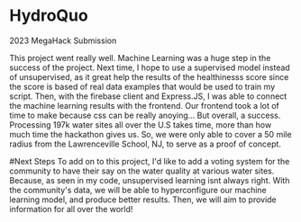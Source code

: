 # HydroQuo
 2023 MegaHack Submission

This project went really well. Machine Learning was a huge step in the success of the project. Next time, I hope to use a supervised model instead of unsupervised, as it great help the results of the healthinesss score since the score is based of real data examples that would be used to train my script. Then, with the firebase client and Express.JS, I was able to connect the machine learning results with the frontend. Our frontend took a lot of time to make because css can be really anoying... But overall, a success. Processing 197k water sites all over the U.S takes time, more than how much time the hackathon gives us. So, we were only able to cover a 50 mile radius from the Lawrenceville School, NJ, to serve as a proof of concept. 

#Next Steps
To add on to this project, I'd like to add a voting system for the community to have their say on the water quality at various water sites. Because, as seen in my code, unsupervised learning isnt always right. With the community's data, we will be able to hyperconfigure our machine learning model, and produce better results. Then, we will aim to provide information for all over the world!
